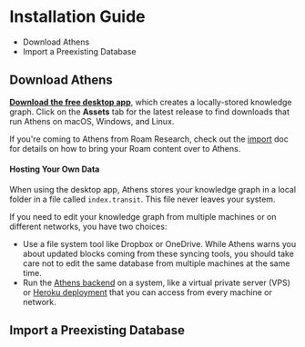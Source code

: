 # Installation Guide

* Download Athens
* Import a Preexisting Database

## Download Athens

[**Download the free desktop app**](https://github.com/athensresearch/athens/releases), which creates a locally-stored knowledge graph. Click on the **Assets** tab for the latest release to find downloads that run Athens on macOS, Windows, and Linux.

If you're coming to Athens from Roam Research, check out the [import](../feature-list/import.md) doc for details on how to bring your Roam content over to Athens.

#### Hosting Your Own Data

When using the desktop app, Athens stores your knowledge graph in a local folder in a file called `index.transit`. This file never leaves your system.

If you need to edit your knowledge graph from multiple machines or on different networks, you have two choices:

* Use a file system tool like Dropbox or OneDrive. While Athens warns you about updated blocks coming from these syncing tools, you should take care not to edit the same database from multiple machines at the same time.
* Run the [Athens backend](https://github.com/athensresearch/athens-backend) on a system, like a virtual private server \(VPS\) or [Heroku deployment](https://github.com/athensresearch/athens-backend#heroku) that you can access from every machine or network.

## Import a Preexisting Database

